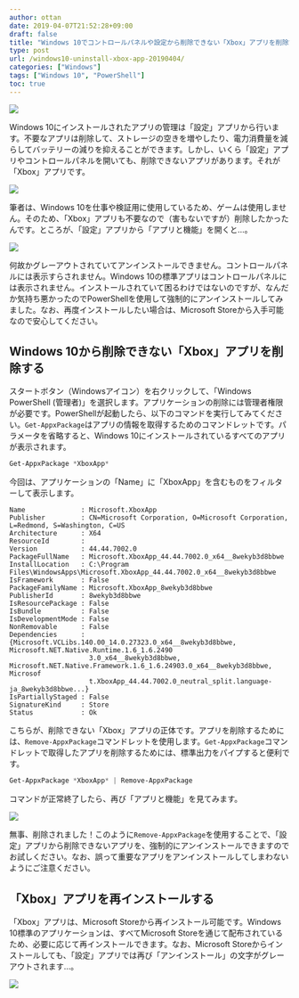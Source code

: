 ```yaml
---
author: ottan
date: 2019-04-07T21:52:28+09:00
draft: false
title: "Windows 10でコントロールパネルや設定から削除できない「Xbox」アプリを削除する"
type: post
url: /windows10-uninstall-xbox-app-20190404/
categories: ["Windows"]
tags: ["Windows 10", "PowerShell"]
toc: true
---
```


![](/uploads/2019/04/190407-af4ae6f2b0a69a98.jpg)

Windows 10にインストールされたアプリの管理は「設定」アプリから行います。不要なアプリは削除して、ストレージの空きを増やしたり、電力消費量を減らしてバッテリーの減りを抑えることができます。しかし、いくら「設定」アプリやコントロールパネルを開いても、削除できないアプリがあります。それが「Xbox」アプリです。

![](/uploads/2019/04/190407-b028ff8fc094c28c.png)

筆者は、Windows 10を仕事や検証用に使用しているため、ゲームは使用しません。そのため、「Xbox」アプリも不要なので（害もないですが）削除したかったんです。ところが、「設定」アプリから「アプリと機能」を開くと…。

![](/uploads/2019/04/190407-aacf5e7a03c941c4.png)

何故かグレーアウトされていてアンインストールできません。コントロールパネルには表示すらされません。Windows 10の標準アプリはコントロールパネルには表示されません。インストールされていて困るわけではないのですが、なんだか気持ち悪かったのでPowerShellを使用して強制的にアンインストールしてみました。なお、再度インストールしたい場合は、Microsoft Storeから入手可能なので安心してください。

## Windows 10から削除できない「Xbox」アプリを削除する

スタートボタン（Windowsアイコン）を右クリックして、「Windows PowerShell (管理者)」を選択します。アプリケーションの削除には管理者権限が必要です。PowerShellが起動したら、以下のコマンドを実行してみてください。`Get-AppxPackage`はアプリの情報を取得するためのコマンドレットです。パラメータを省略すると、Windows 10にインストールされているすべてのアプリが表示されます。

```ps1
Get-AppxPackage *XboxApp*
```

今回は、アプリケーションの「Name」に「XboxApp」を含むものをフィルターして表示します。

    Name              : Microsoft.XboxApp
    Publisher         : CN=Microsoft Corporation, O=Microsoft Corporation, L=Redmond, S=Washington, C=US
    Architecture      : X64
    ResourceId        :
    Version           : 44.44.7002.0
    PackageFullName   : Microsoft.XboxApp_44.44.7002.0_x64__8wekyb3d8bbwe
    InstallLocation   : C:\Program Files\WindowsApps\Microsoft.XboxApp_44.44.7002.0_x64__8wekyb3d8bbwe
    IsFramework       : False
    PackageFamilyName : Microsoft.XboxApp_8wekyb3d8bbwe
    PublisherId       : 8wekyb3d8bbwe
    IsResourcePackage : False
    IsBundle          : False
    IsDevelopmentMode : False
    NonRemovable      : False
    Dependencies      : {Microsoft.VCLibs.140.00_14.0.27323.0_x64__8wekyb3d8bbwe, Microsoft.NET.Native.Runtime.1.6_1.6.2490
                        3.0_x64__8wekyb3d8bbwe, Microsoft.NET.Native.Framework.1.6_1.6.24903.0_x64__8wekyb3d8bbwe, Microsof
                        t.XboxApp_44.44.7002.0_neutral_split.language-ja_8wekyb3d8bbwe...}
    IsPartiallyStaged : False
    SignatureKind     : Store
    Status            : Ok

こちらが、削除できない「Xbox」アプリの正体です。アプリを削除するためには、`Remove-AppxPackage`コマンドレットを使用します。`Get-AppxPackage`コマンドレットで取得したアプリを削除するためには、標準出力をパイプすると便利です。

```ps1
Get-AppxPackage *XboxApp* | Remove-AppxPackage
```

コマンドが正常終了したら、再び「アプリと機能」を見てみます。

![](/uploads/2019/04/190407-37c1270546d4c6cd.png)

無事、削除されました！このように`Remove-AppxPackage`を使用することで、「設定」アプリから削除できないアプリを、強制的にアンインストールできますのでお試しください。なお、誤って重要なアプリをアンインストールしてしまわないようにご注意ください。

## 「Xbox」アプリを再インストールする

「Xbox」アプリは、Microsoft Storeから再インストール可能です。Windows 10標準のアプリケーションは、すべてMicrosoft Storeを通じて配布されているため、必要に応じて再インストールできます。なお、Microsoft Storeからインストールしても、「設定」アプリでは再び「アンインストール」の文字がグレーアウトされます…。

![](/uploads/2019/04/190407-0a7753c830fa0afd.png)
